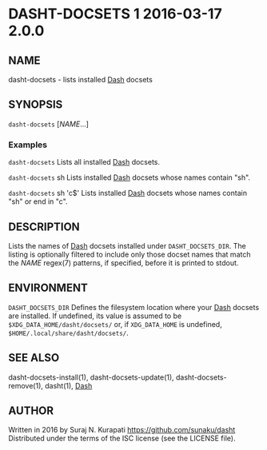 # DASHT-DOCSETS 1               2016-03-17                            2.0.0

## NAME

dasht-docsets - lists installed [Dash] docsets

## SYNOPSIS

`dasht-docsets` [*NAME*...]

### Examples

`dasht-docsets`
  Lists all installed [Dash] docsets.

`dasht-docsets` sh
  Lists installed [Dash] docsets whose names contain "sh".

`dasht-docsets` sh 'c$'
  Lists installed [Dash] docsets whose names contain "sh" or end in "c".

## DESCRIPTION

Lists the names of [Dash] docsets installed under `DASHT_DOCSETS_DIR`.  The
listing is optionally filtered to include only those docset names that match
the *NAME* regex(7) patterns, if specified, before it is printed to stdout.

## ENVIRONMENT

`DASHT_DOCSETS_DIR`
  Defines the filesystem location where your [Dash] docsets are installed.
  If undefined, its value is assumed to be `$XDG_DATA_HOME/dasht/docsets/`
  or, if `XDG_DATA_HOME` is undefined, `$HOME/.local/share/dasht/docsets/`.

## SEE ALSO

dasht-docsets-install(1), dasht-docsets-update(1), dasht-docsets-remove(1),
dasht(1), [Dash]

[Dash]: https://kapeli.com/dash

## AUTHOR

Written in 2016 by Suraj N. Kurapati <https://github.com/sunaku/dasht>
Distributed under the terms of the ISC license (see the LICENSE file).
